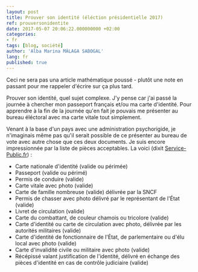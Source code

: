```yaml
---
layout: post
title: Prouver son identité (éléction présidentielle 2017)
ref: prouversonidentite
date: 2017-05-07 20:06:22.000000000 +02:00
categories:
- fr
tags: [blog, société]
author: 'Alba Marina MÁLAGA SABOGAL'
lang: fr
published: true
---
```


Ceci ne sera pas una article mathématique poussé - plutôt une note en passant pour me rappeler d'écrire sur ça plus tard.

Prouver son identité, quel sujet complexe. J'y pense car j'ai passé la journée à chercher mon passeport français et/ou ma carte d'identité. Pour apprendre à la fin de la journée qu'en fait je pouvais me présenter au bureau éléctoral avec ma carte vitale tout simplement.

Venant à la base d'un pays avec une administration psychorigide, je n'imaginais même pas qu'il serait possible de ce présenter au bureau de vote avec autre chose que ces deux documents. Je suis encore impressionnée par la liste de pièces acceptables. La voici (dixit [Service-Public.fr](https://www.service-public.fr/particuliers/vosdroits/F1361))
:

-   Carte nationale d'identité (valide ou périmée)
-   Passeport (valide ou périmé)
-   Permis de conduire (valide)
-   Carte vitale avec photo (valide)
-   Carte de famille nombreuse (valide) délivrée par la SNCF
-   Permis de chasser avec photo délivré par le représentant de l'État (valide)
-   Livret de circulation (valide)
-   Carte du combattant, de couleur chamois ou tricolore (valide)
-   Carte d'identité ou carte de circulation avec photo, délivrée par les autorités militaires (valide)
-   Carte d'identité de fonctionnaire de l'État, de parlementaire ou d'élu local avec photo (valide)
-   Carte d'invalidité civile ou militaire avec photo (valide)
-   Récépissé valant justification de l'identité, délivré en échange des pièces d'identité en cas de contrôle judiciaire (valide)
